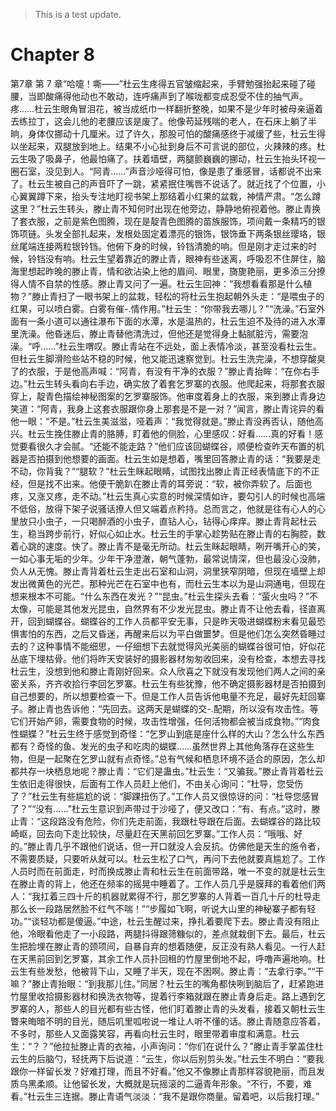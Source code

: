 > This is a test update.
# Chapter 8

第7章 第 7 章“哈嚏！嘶——”杜云生疼得五官皱缩起来，手臂勉强抬起来碰了碰腰，当即酸痛得他动也不敢动，连呼痛声到了喉咙都变成忍受不住的抽气声。疼……杜云生眼角冒泪花，被当成纸巾一样翻折整晚，如果不是少年时被母亲逼着去练拉丁，这会儿他的老腰应该是废了。他像苟延残喘的老人，在石床上躺了半晌，身体仅挪动十几厘米。过了许久，那股可怕的酸痛感终于减缓了些，杜云生得以坐起来，双腿放到地上。结果不小心扯到身后不可言说的部位，火辣辣的疼。杜云生吸了吸鼻子，他最怕痛了。扶着墙壁，两腿颤巍巍的挪动，杜云生抬头环视一圈石室，没见到人。“阿青……”声音沙哑得可怕，像是患了重感冒，话都说不出来了。杜云生被自己的声音吓了一跳，紧紧抿住嘴唇不说话了。就近找了个位置，小心翼翼蹲下来，抬头专注地盯视书架上那结着小红果的盆栽，神情严肃。“怎么蹲这里？”杜云生转头，滕止青不知何时出现在他旁边，静静地俯视着他。滕止青换了套衣服，之前是紫色图腾，现在是靛青色图腾的苗族服饰，项间戴一条精巧的银饰项链。头发全部扎起来，发根处固定着漂亮的银饰，银饰垂下两条银丝璎珞，银丝尾端连接两粒银铃铛。他俯下身的时候，铃铛清脆的响。但是刚才走过来的时候，铃铛没有响。杜云生望着靠近的滕止青，眼神有些迷离，呼吸忍不住屏住，脑海里想起昨晚的滕止青，情和欲沾染上他的眉间、眼里，旖旎艳丽，更多添三分撩得人情不自禁的性感。滕止青又问了一遍。杜云生回神：“我想看看那是什么植物？”滕止青扫了一眼书架上的盆栽，轻松的将杜云生抱起朝外头走：“是喂虫子的红果，可以喷白雾。白雾有催-.情作用。”杜云生：“你带我去哪儿？”“洗澡。”石室外面有一条小道可以通往瀑布下面的水潭，水是温热的，杜云生迫不及待的进入水潭里洗澡。他昏迷后，滕止青替他清洗过，但他还是觉得身上黏腻脏污，需要泡澡。“呼……”杜云生喟叹。滕止青站在不远处，面上表情冷淡，甚至没看杜云生。但杜云生脚滑险些站不稳的时候，他又能迅速察觉到。杜云生洗完澡，不想穿酸臭了的衣服，于是他高声喊：“阿青，有没有干净的衣服？”滕止青抬眸：“在你右手边。”杜云生转头看向右手边，确实放了着套乞罗寨的衣服。他爬起来，将那套衣服穿上，靛青色描绘神秘图案的乞罗寨服饰。他审度着身上的衣服，来到滕止青身边笑道：“阿青，我身上这套衣服跟你身上那套是不是一对？”闻言，滕止青诧异的看他一眼：“不是。”杜云生美滋滋，哑着声：“我觉得就是。”滕止青没再否认，随他高兴。杜云生挽住滕止青的胳膊，盯着他的侧脸，心里感叹：好看……真的好看！感觉要看很久才会腻。“还能不能走路？”他们应该回蝴蝶谷，顺便检查昨天布置的机器是否拍摄到他想要的画面。杜云生如是想着，嘴里回答滕止青的话：“我要是走不动，你背我？”“腿软？”杜云生眯起眼睛，试图找出滕止青正经表情底下的不正经，但是找不出来。他便干脆趴在滕止青的耳旁说：“软，被你弄软了。后面也疼，又涨又疼，走不动。”杜云生真心实意的时候深情如许，要勾引人的时候也高端不低俗，放得下架子说骚话撩人但又端着点矜持。总而言之，他就是往有心人的心里放只小虫子，一只喝醉酒的小虫子，直钻人心，钻得心痒痒。滕止青背起杜云生，稳当跨步前行，好似心如止水。杜云生的手掌心趁势贴在滕止青的右胸腔，数着心跳的速度。快了。滕止青不是毫无所动。杜云生眯起眼睛，咧开嘴开心的笑，一如心事无垢的少年。少年干净澄澈，朝气蓬勃，最常说情深，但也最没心没肺，负人从无愧。滕止青背着杜云生走出石室和山洞，洞里狭窄阴暗，但现在墙壁上却发出微黄色的光芒。那种光芒在石室中也有，而杜云生本以为是山洞通电，但现在想来根本不可能。“什么东西在发光？”“昆虫。”杜云生探头去看：“萤火虫吗？”不太像，可能是其他发光昆虫，自然界有不少发光昆虫。滕止青不让他去看，径直离开，回到蝴蝶谷。蝴蝶谷的工作人员都平安无事，只是昨天吸进蝴蝶粉末看见最恐惧害怕的东西，之后又昏迷，再醒来后以为平白做噩梦。但是他们怎么突然昏睡过去的？这种事情不能细思，一仔细想下去就觉得风光美丽的蝴蝶谷很可怕，好似花丛底下埋枯骨。他们将昨天安装好的摄影器材匆匆收回来，没有检查，本想去寻找杜云生，没想到他和滕止青刚好回来。众人欣喜之下就没有发现他们两人之间的亲密关系，齐齐收拾行李回乞罗寨。杜云生有些犹豫，他不确定摄影器材是否拍摄到自己想要的，所以想要检查一下。但是工作人员告诉他电量不充足，最好先赶回寨子。滕止青也告诉他：“先回去。这两天是蝴蝶的交-.配期，所以没有攻击性。等它们开始产卵，需要食物的时候，攻击性增强，任何活物都会被当成食物。”“肉食性蝴蝶？”杜云生终于感觉到奇怪：“乞罗山到底是座什么样的大山？怎么什么东西都有？奇怪的鱼、发光的虫子和吃肉的蝴蝶……虽然世界上其他角落存在这些生物，但是一起聚在乞罗山就有点奇怪。”总有气候和栖息环境不适合的原因，怎么却都共存一块栖息地呢？滕止青：“它们是蛊虫。”杜云生：“又骗我。”滕止青背着杜云生依旧走得很快，后面有工作人员赶上他们，不由关心询问：“杜导，您受伤了？”杜云生有些尴尬的说：“脚踝扭伤了。”工作人员又很惊讶的问：“杜导您感冒了？”“没有……”杜云生意识到声带过于沙哑了，便又改口：“有、有点。”这时，滕止青：“这段路没有危险，你们先走前面，我跟杜导跟在后面。去蝴蝶谷的路比较崎岖，回去向下走比较快，尽量赶在天黑前回乞罗寨。”工作人员：“哦哦、好的。”滕止青几乎不跟他们说话，但一开口就没人会反抗。仿佛他是天生的施令者，不需要质疑，只要听从就可以。杜云生松了口气，再问下去他就要真尴尬了。工作人员时而在前面走，时而换成滕止青和杜云生在前面带路，唯一不变的就是杜云生在滕止青的背上，他还在频率的摇晃中睡着了。工作人员几乎是膜拜的看着他们两人：“我扛着三四十斤的机器就累得不行，那乞罗寨的人背着一百几十斤的杜导走那么长一段路居然脸不红气不喘！”“步履如飞啊，听说大山里的神秘寨子都有轻功。”“谈轻功都是傻逼。”中途，杜云生醒过来，挣扎着要爬下去。滕止青没有阻止他，冷眼看他走了一小段路，两腿抖得跟筛糠似的，差点就栽倒下去。最后，杜云生把脸埋在滕止青的颈项间，自暴自弃的想着随便，反正没有熟人看见。一行人赶在天黑前回到乞罗寨，其余工作人员扑回租的竹屋里倒地不起，呼噜声遍地响。杜云生有些发愁，他被背下山，又睡了半天，现在不困啊。滕止青：“去拿行李。”“干嘛？”滕止青抬眼：“到我那儿住。”同居？杜云生的嘴角都快咧到脑后了，赶紧跑进竹屋里收拾摄影器材和换洗衣物等，提着行李箱就跟在滕止青身后走。路上遇到乞罗寨的人，那些人的目光都有些古怪，他们盯着滕止青的头发看，接着又朝杜云生瞥来晦暗不明的目光，随后叽里呱啦说一堆让人听不懂的话。滕止青随意应答着，不多时，那些人又面露笑容，再看向杜云生时，眼里带着审度和满意。杜云生：“？？”他拉扯滕止青的衣袖，小声询问：“你们在说什么？”滕止青手掌盖住杜云生的后脑勺，轻抚两下后说道：“云生，你以后别剪头发。”杜云生不明白：“要我跟你一样留长发？好难打理，而且不好看。”他又不像滕止青那样容貌艳丽，而且发质乌黑柔顺。让他留长发，大概就是玩摇滚的二逼青年形象。“不行，不要，难看。”杜云生三连据。滕止青语气淡淡：“我不是跟你商量。留着吧，以后我打理。”